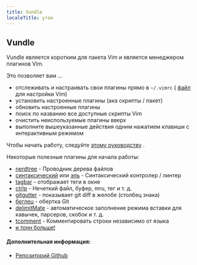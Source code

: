 ```yaml
---
title: Vundle
localeTitle: уток
---
```

## Vundle

Vundle является коротким для пакета Vim и является менеджером плагинов Vim.

Это позволяет вам ...

*   отслеживать и настраивать свои плагины прямо в `~/.vimrc` ( [файл](https://stackoverflow.com/questions/164847/what-is-in-your-vimrc) для настройки Vim)
*   установить настроенные плагины (ака скрипты / пакет)
*   обновить настроенные плагины
*   поиск по названию все доступные скрипты Vim
*   очистить неиспользуемые плагины вверх
*   выполните вышеуказанные действия одним нажатием клавиши с интерактивным режимом

Чтобы начать работу, следуйте [этому руководству](https://github.com/VundleVim/Vundle.Vim#quick-start) .

Некоторые полезные плагины для начала работы:

*   [nerdtree](https://github.com/scrooloose/nerdtree) - Проводник дерева файлов
*   [синтаксический](https://github.com/vim-syntastic/syntastic) или [эль](https://github.com/w0rp/ale) - Синтаксический контролер / линтер
*   [tagbar](https://github.com/majutsushi/tagbar) - отображает теги в окне
*   [ctrlp](https://github.com/kien/ctrlp.vim) - Нечеткий файл, буфер, mru, тег и т. д.
*   [gitgutter](https://github.com/airblade/vim-gitgutter) - показывает git diff в желобе (столбец знака)
*   [беглец](https://github.com/tpope/vim-fugitive) - обертка Git
*   [delimitMate](https://github.com/Raimondi/delimitMate) - автоматическое заполнение режима вставки для кавычек, парсеров, скобок и т. д.
*   [tcomment](https://github.com/tomtom/tcomment_vim) - Комментировать строки независимо от языка
*   [и тонн больше!](https://vimawesome.com/)

#### Дополнительная информация:

*   [Репозиторий Github](https://github.com/VundleVim/Vundle.Vim)